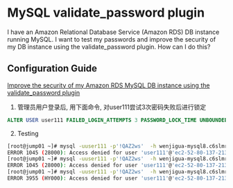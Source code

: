 # MySQL validate_password plugin

I have an Amazon Relational Database Service (Amazon RDS) DB instance running MySQL. I want to test my passwords and improve the security of my DB instance using the validate_password plugin. How can I do this?

## Configuration Guide
[Improve the security of my Amazon RDS MySQL DB instance using the validate_password plugin](https://aws.amazon.com/cn/premiumsupport/knowledge-center/rds-mysql-validate-password-plugin/)

1. 管理员用户登录后, 用下面命令, 对user111尝试3次密码失败后进行锁定
```sql
ALTER USER user111 FAILED_LOGIN_ATTEMPTS 3 PASSWORD_LOCK_TIME UNBOUNDED;
```

2. Testing
```bash
[root@jump01 ~]# mysql -uuser111 -p'!QAZ2ws'  -h wenjigua-mysql8.c6slmrzd0jdl.rds.cn-north-1.amazonaws.com.cn
ERROR 1045 (28000): Access denied for user 'user111'@'ec2-52-80-137-213.cn-north-1.compute.amazonaws.com.cn' (using password: YES)
[root@jump01 ~]# mysql -uuser111 -p'!QAZ2ws'  -h wenjigua-mysql8.c6slmrzd0jdl.rds.cn-north-1.amazonaws.com.cn
ERROR 1045 (28000): Access denied for user 'user111'@'ec2-52-80-137-213.cn-north-1.compute.amazonaws.com.cn' (using password: YES)
[root@jump01 ~]# mysql -uuser111 -p'!QAZ2ws'  -h wenjigua-mysql8.c6slmrzd0jdl.rds.cn-north-1.amazonaws.com.cn
ERROR 3955 (HY000): Access denied for user 'user111'@'ec2-52-80-137-213.cn-north-1.compute.amazonaws.com.cn'. Account is blocked for unlimited day(s) (unlimited day(s) remaining) due to 3 consecutive failed logins.
```